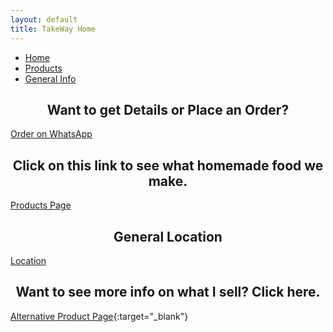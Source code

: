 ```yaml
---
layout: default
title: TakeWay Home
---
```


<nav>
  <ul>
    <li><a href="https://electroboy10.github.io/TakeWay.github.io/">Home</a></li>
    <li><a href="https://electroboy10.github.io/TakeWay.github.io/products">Products</a></li>
    <li><a href="#">General Info</a></li>
  </ul>
</nav>

## <center>Want to get Details or Place an Order?</center>
[Order on WhatsApp](https://wa.me/27656772625?text=Hello%20%F0%9F%98%81%0AIs%20the%20%28item%20names%20e.g.%2C%20jaffels%2C%20burger%2C%20etc.%29%20available%3F%20If%20so%2C%20can%20I%20order%20%28amount%29%20of%20%28product%20name%29%20and%20%28amount%29%20of%20%28product%20name%29%3F)

## <center>Click on this link to see what homemade food we make.</center>
[Products Page](https://electroboy10.github.io/TakeWay.github.io/products)

## <center>General Location</center>
[Location](https://maps.app.goo.gl/vDgT3D6rJisTjN4Z9)

## <center>Want to see more info on what I sell? Click here.</center>
[Alternative Product Page](https://share.samsungcloud.com/sharedalbum/6JN1UIcZI4){:target="_blank"}
